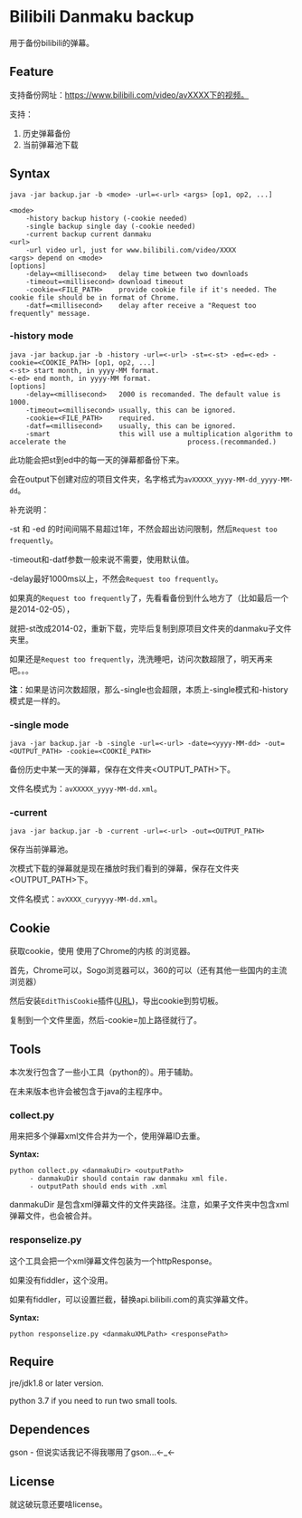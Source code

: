 # Bilibili Danmaku backup

用于备份bilibili的弹幕。

## Feature

支持备份网址：https://www.bilibili.com/video/avXXXX下的视频。

支持：

1. 历史弹幕备份
2. 当前弹幕池下载



## Syntax

```shell
java -jar backup.jar -b <mode> -url=<-url> <args> [op1, op2, ...]

<mode>
	-history backup history (-cookie needed)
	-single backup single day (-cookie needed)
	-current backup current danmaku
<url>
	-url video url, just for www.bilibili.com/video/XXXX
<args> depend on <mode>
[options]
	-delay=<millisecond>   delay time between two downloads
	-timeout=<millisecond> download timeout
	-cookie=<FILE_PATH>    provide cookie file if it's needed. The cookie file should be in format of Chrome.
    -datf=<millisecond>    delay after receive a "Request too frequently" message.
```

### -history mode

```shell
java -jar backup.jar -b -history -url=<-url> -st=<-st> -ed=<-ed> -cookie=<COOKIE_PATH> [op1, op2, ...]
<-st> start month, in yyyy-MM format.
<-ed> end month, in yyyy-MM format.
[options]
	-delay=<millisecond>   2000 is recomanded. The default value is 1000.
	-timeout=<millisecond> usually, this can be ignored.
	-cookie=<FILE_PATH>    required.
	-datf=<millisecond>    usually, this can be ignored.
	-smart 				   this will use a multiplication algorithm to accelerate the                    		   process.(recommanded.)
```

此功能会把st到ed中的每一天的弹幕都备份下来。

会在output下创建对应的项目文件夹，名字格式为`avXXXXX_yyyy-MM-dd_yyyy-MM-dd`。

补充说明：

-st 和 -ed 的时间间隔不易超过1年，不然会超出访问限制，然后`Request too frequently`。

-timeout和-datf参数一般来说不需要，使用默认值。

-delay最好1000ms以上，不然会`Request too frequently`。

如果真的`Request too frequently`了，先看看备份到什么地方了（比如最后一个是2014-02-05），

就把-st改成2014-02，重新下载，完毕后复制到原项目文件夹的danmaku子文件夹里。

如果还是`Request too frequently`，洗洗睡吧，访问次数超限了，明天再来吧。。。

**注**：如果是访问次数超限，那么-single也会超限，本质上-single模式和-history模式是一样的。



### -single mode

```shell
java -jar backup.jar -b -single -url=<-url> -date=<yyyy-MM-dd> -out=<OUTPUT_PATH> -cookie=<COOKIE_PATH>
```

备份历史中某一天的弹幕，保存在文件夹\<OUTPUT_PATH>下。

文件名模式为：`avXXXXX_yyyy-MM-dd.xml`。



### -current

```shell
java -jar backup.jar -b -current -url=<-url> -out=<OUTPUT_PATH>
```

保存当前弹幕池。

次模式下载的弹幕就是现在播放时我们看到的弹幕，保存在文件夹\<OUTPUT_PATH>下。

文件名模式：`avXXXX_curyyyy-MM-dd.xml`。



## Cookie

获取cookie，使用 使用了Chrome的内核 的浏览器。

首先，Chrome可以，Sogo浏览器可以，360的可以（还有其他一些国内的主流浏览器）

然后安装`EditThisCookie`插件([URL](http://www.editthiscookie.com/))，导出cookie到剪切板。

复制到一个文件里面，然后-cookie=加上路径就行了。



## Tools

本次发行包含了一些小工具（python的）。用于辅助。

在未来版本也许会被包含于java的主程序中。

### collect.py

用来把多个弹幕xml文件合并为一个，使用弹幕ID去重。

**Syntax:**

```shell
python collect.py <danmakuDir> <outputPath>
	 - danmakuDir should contain raw danmaku xml file.
	 - outputPath should ends with .xml
```

danmakuDir 是包含xml弹幕文件的文件夹路径。注意，如果子文件夹中包含xml弹幕文件，也会被合并。



### responselize.py

这个工具会把一个xml弹幕文件包装为一个httpResponse。

如果没有fiddler，这个没用。

如果有fiddler，可以设置拦截，替换api.bilibili.com的真实弹幕文件。

**Syntax:**

```shell
python responselize.py <danmakuXMLPath> <responsePath>
```



## Require

jre/jdk1.8 or later version.

python 3.7 if you need to run two small tools. 



## Dependences

gson - 但说实话我记不得我哪用了gson...<-_<-



## License

就这破玩意还要啥license。



